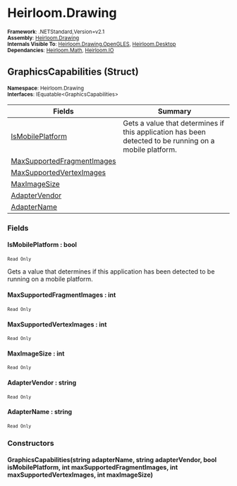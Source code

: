 # Heirloom.Drawing

<small>**Framework**: .NETStandard,Version=v2.1</small>  
<small>**Assembly**: [Heirloom.Drawing](../heirloom.drawing/heirloom.drawing.md)</small>  
<small>**Internals Visible To**: [Heirloom.Drawing.OpenGLES](../Heirloom.Drawing.OpenGLES/Heirloom.Drawing.OpenGLES.md), [Heirloom.Desktop](../Heirloom.Desktop/Heirloom.Desktop.md)</small>  
<small>**Dependancies**: [Heirloom.Math](../Heirloom.Math/Heirloom.Math.md), [Heirloom.IO](../Heirloom.IO/Heirloom.IO.md)</small>  

## GraphicsCapabilities (Struct)
<small>**Namespace**: Heirloom.Drawing</sub></small>  
<small>**Interfaces**: IEquatable\<GraphicsCapabilities></small>  

| Fields | Summary |
|-------|---------|
| [IsMobilePlatform](#ISM8E791415) | Gets a value that determines if this application has been detected to be running on a mobile platform. |
| [MaxSupportedFragmentImages](#MAXA0D55BE4) |  |
| [MaxSupportedVertexImages](#MAXB719BE96) |  |
| [MaxImageSize](#MAXF2A23E2C) |  |
| [AdapterVendor](#ADA6819B9FF) |  |
| [AdapterName](#ADAAF80D05A) |  |

### Fields

#### <a name="ISM8E791415"></a>IsMobilePlatform : bool
<small>`Read Only`</small>

Gets a value that determines if this application has been detected to be running on a mobile platform.

#### <a name="MAXA0D55BE4"></a>MaxSupportedFragmentImages : int
<small>`Read Only`</small>

#### <a name="MAXB719BE96"></a>MaxSupportedVertexImages : int
<small>`Read Only`</small>

#### <a name="MAXF2A23E2C"></a>MaxImageSize : int
<small>`Read Only`</small>

#### <a name="ADA6819B9FF"></a>AdapterVendor : string
<small>`Read Only`</small>

#### <a name="ADAAF80D05A"></a>AdapterName : string
<small>`Read Only`</small>

### Constructors

#### GraphicsCapabilities(string adapterName, string adapterVendor, bool isMobilePlatform, int maxSupportedFragmentImages, int maxSupportedVertexImages, int maxImageSize)

